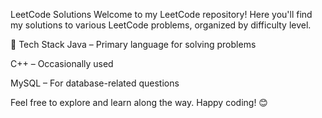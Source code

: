 LeetCode Solutions
Welcome to my LeetCode repository!
Here you'll find my solutions to various LeetCode problems, organized by difficulty level.

🚀 Tech Stack
Java – Primary language for solving problems

C++ – Occasionally used

MySQL – For database-related questions

Feel free to explore and learn along the way. Happy coding! 😊